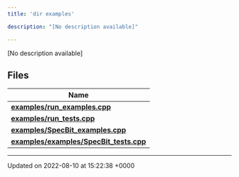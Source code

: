 ```yaml
---
title: 'dir examples'

description: "[No description available]"

---
```







[No description available]

## Files

| Name           |
| -------------- |
| **[examples/run_examples.cpp](/documentation/code/gambit_2.2/files/run__examples_8cpp/#file-run-examples.cpp)**  |
| **[examples/run_tests.cpp](/documentation/code/gambit_2.2/files/run__tests_8cpp/#file-run-tests.cpp)**  |
| **[examples/SpecBit_examples.cpp](/documentation/code/gambit_2.2/files/specbit__examples_8cpp/#file-specbit-examples.cpp)**  |
| **[examples/examples/SpecBit_tests.cpp](/documentation/code/gambit_2.2/files/examples_2specbit__tests_8cpp/#file-examples/specbit-tests.cpp)**  |






-------------------------------

Updated on 2022-08-10 at 15:22:38 +0000
